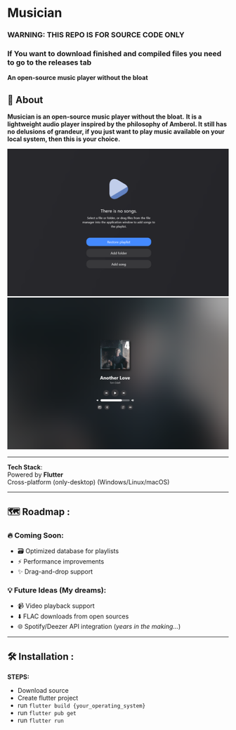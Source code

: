 # Musician 


### WARNING: THIS REPO IS FOR SOURCE CODE ONLY
### If You want to download finished and compiled files you need to go to the releases tab


**An open-source music player without the bloat**  

## 🚀 About  
**Musician is an open-source music player without the bloat.**
**It is a lightweight audio player inspired by the philosophy of **Amberol**. It still has no delusions of grandeur, if you just want to play music available on your local system, then this is your choice.**

![Musician Screenshot](screenshot.png)
![Musician Screenshot](screenshot2.png)

---

**Tech Stack**:  
 Powered by **Flutter**  
 Cross-platform (only-desktop) (Windows/Linux/macOS)  

---

## 🗺️ Roadmap :

### 🔥 Coming Soon:  
- 🗃️ Optimized database for playlists  
- ⚡ Performance improvements  
- ✨ Drag-and-drop support  

### 💡 Future Ideas (My dreams):  
- 📹 Video playback support  
- ⬇️ FLAC downloads from open sources  
- 🌐 Spotify/Deezer API integration (*years in the making…*)  

---

## 🛠 Installation :
**STEPS:**
 - Download source
 - Create flutter project
 - run `flutter build {your_operating_system}`
 - run `flutter pub get`
 - run `flutter run`
